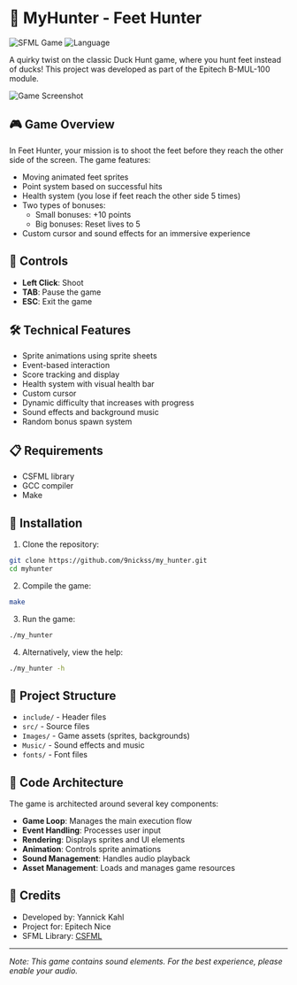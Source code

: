 # 🦶 MyHunter - Feet Hunter

![SFML Game](https://img.shields.io/badge/SFML-Game-brightgreen)
![Language](https://img.shields.io/badge/Language-C-blue)

A quirky twist on the classic Duck Hunt game, where you hunt feet instead of ducks! This project was developed as part of the Epitech B-MUL-100 module.

![Game Screenshot](https://imgur.com/a/hunter-MD8ZhRB)

## 🎮 Game Overview

In Feet Hunter, your mission is to shoot the feet before they reach the other side of the screen. The game features:

- Moving animated feet sprites
- Point system based on successful hits
- Health system (you lose if feet reach the other side 5 times)
- Two types of bonuses:
  - Small bonuses: +10 points
  - Big bonuses: Reset lives to 5
- Custom cursor and sound effects for an immersive experience

## 🔧 Controls

- **Left Click**: Shoot
- **TAB**: Pause the game
- **ESC**: Exit the game

## 🛠️ Technical Features

- Sprite animations using sprite sheets
- Event-based interaction
- Score tracking and display
- Health system with visual health bar
- Custom cursor
- Dynamic difficulty that increases with progress
- Sound effects and background music
- Random bonus spawn system

## 📋 Requirements

- CSFML library
- GCC compiler
- Make

## 🚀 Installation

1. Clone the repository:
```bash
git clone https://github.com/9nickss/my_hunter.git
cd myhunter
```

2. Compile the game:
```bash
make
```

3. Run the game:
```bash
./my_hunter
```

4. Alternatively, view the help:
```bash
./my_hunter -h
```

## 📁 Project Structure

- `include/` - Header files
- `src/` - Source files
- `Images/` - Game assets (sprites, backgrounds)
- `Music/` - Sound effects and music
- `fonts/` - Font files

## 🧩 Code Architecture

The game is architected around several key components:

- **Game Loop**: Manages the main execution flow
- **Event Handling**: Processes user input
- **Rendering**: Displays sprites and UI elements
- **Animation**: Controls sprite animations
- **Sound Management**: Handles audio playback
- **Asset Management**: Loads and manages game resources

## 👥 Credits

- Developed by: Yannick Kahl
- Project for: Epitech Nice
- SFML Library: [CSFML](https://www.sfml-dev.org/download/csfml/)

---

*Note: This game contains sound elements. For the best experience, please enable your audio.*